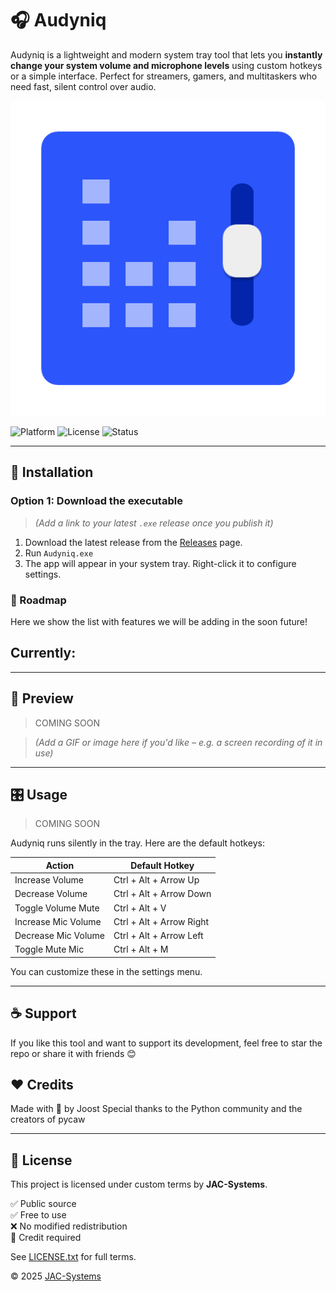 # 🎧 Audyniq

Audyniq is a lightweight and modern system tray tool that lets you **instantly change your system volume and microphone levels** using custom hotkeys or a simple interface. Perfect for streamers, gamers, and multitaskers who need fast, silent control over audio.

![audyniq-preview](./preview.png) <!-- optional screenshot or GIF -->

![Platform](https://img.shields.io/badge/platform-Windows-blue)
![License](https://img.shields.io/github/license/Joost-JAC-Systems/audyniq)
![Status](https://img.shields.io/badge/status-active-brightgreen)


---


## 🔧 Installation
### Option 1: Download the executable

> *(Add a link to your latest `.exe` release once you publish it)*

1. Download the latest release from the [Releases](https://github.com/yourusername/audyniq/releases) page.
2. Run `Audyniq.exe`
3. The app will appear in your system tray. Right-click it to configure settings.



### 🧠 Roadmap

Here we show the list with features we will be adding in the soon future!

**Currently:**
- 

---


## 📸 Preview

> COMING SOON

> *(Add a GIF or image here if you'd like – e.g. a screen recording of it in use)*


---


##  🎛️ Usage

> COMING SOON

Audyniq runs silently in the tray. Here are the default hotkeys:

| Action              | Default Hotkey           |
|---------------------|--------------------------|
| Increase Volume	    | Ctrl + Alt + Arrow Up    |
| Decrease Volume	    | Ctrl + Alt + Arrow Down  |
| Toggle Volume Mute  | Ctrl + Alt + V
| Increase Mic Volume | Ctrl + Alt + Arrow Right |
| Decrease Mic Volume | Ctrl + Alt + Arrow Left  |
| Toggle Mute Mic     | Ctrl + Alt + M           |

You can customize these in the settings menu.


---


## ☕ Support

If you like this tool and want to support its development, feel free to star the repo or share it with friends 😊


## ❤️ Credits

Made with 💙 by Joost
Special thanks to the Python community and the creators of pycaw


---


## 📄 License

This project is licensed under custom terms by **JAC-Systems**.

✅ Public source  
✅ Free to use  
❌ No modified redistribution  
📝 Credit required

See [LICENSE.txt](./LICENSE.txt) for full terms.

© 2025 [JAC-Systems](https://jac-sys.net)

